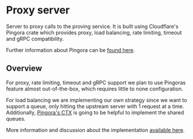 # Proxy server

Server to proxy calls to the proving service. It is built using Cloudflare's Pingora crate
which provides proxy, load balancing, rate limiting, timeout and gRPC compatibility.

Further information about Pingora can be [found here](https://github.com/cloudflare/pingora).

## Overview

For proxy, rate limiting, timeout and gRPC support we plan to use Pingoras feature almost
out-of-the-box, which requires little to none configuration.

For load balancing we are implementing our own strategy since we want to support a queue, only
hitting the upstream server with 1 request at a time. Additionally,
[Pingora's CTX](https://github.com/cloudflare/pingora/blob/main/docs/user_guide/ctx.md) is going to
be helpful to implement the shared queues.

More information and discussion about the implementation
[available here](https://github.com/0xPolygonMiden/miden-base/issues/908).
